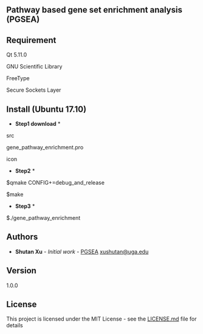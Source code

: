 ## Pathway based gene set enrichment analysis (PGSEA)

## Requirement

Qt 5.11.0

GNU Scientific Library

FreeType

Secure Sockets Layer

## Install (Ubuntu 17.10)
* **Step1 download** *

src

gene_pathway_enrichment.pro

icon

* **Step2** *

$qmake CONFIG+=debug_and_release

$make

* **Step3** *

$./gene_pathway_enrichment



## Authors

* **Shutan Xu** - *Initial work* - [PGSEA](https://github.com/xushutan/PathwayEnrichment)
xushutan@uga.edu

## Version
1.0.0

## License

This project is licensed under the MIT License - see the [LICENSE.md](LICENSE.md) file for details

